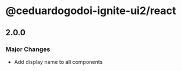 # @ceduardogodoi-ignite-ui2/react

## 2.0.0

### Major Changes

- Add display name to all components
